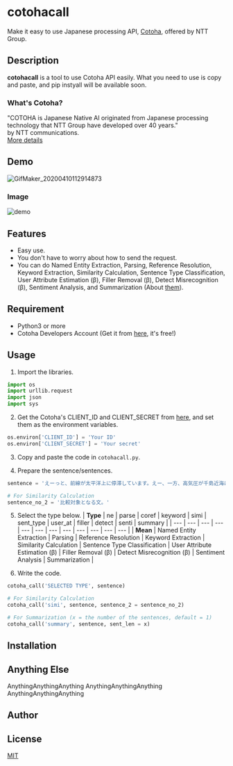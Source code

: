 # cotohacall
Make it easy to use Japanese processing API, [Cotoha](https://www.ntt.com/business/services/application/ai/cotoha-nlp.html),  offered by NTT Group.

## Description
**cotohacall** is a tool to use Cotoha API easily. What you need to use is copy and paste, and pip instyall will be available soon.

### What's Cotoha?
"COTOHA is Japanese Native AI originated from Japanese processing technology that NTT Group have developed over 40 years."  
by NTT communications.  
[More details](https://api.ce-cotoha.com/contents/about-cotoha.html)

## Demo
![GifMaker_20200410112914873](https://user-images.githubusercontent.com/45617592/78956943-e043da80-7b1e-11ea-9672-ab4936f189f8.gif)
  
### Image
![demo](https://user-images.githubusercontent.com/45617592/78956257-a83b9800-7b1c-11ea-8155-8e3a9c46a96a.jpg)

## Features
- Easy use.
- You don't have to worry about how to send the request.
- You can do Named Entity Extraction, Parsing, Reference Resolution, Keyword Extraction, Similarity Calculation, Sentence Type Classification, User Attribute Estimation (β), Filler Removal (β), Detect Misrecognition (β), Sentiment Analysis, and Summarization (About [them](https://api.ce-cotoha.com/contents/api-all.html)).

## Requirement

- Python3 or more
- Cotoha Developers Account (Get it from [here](https://api.ce-cotoha.com/contents/developers/index.html), it's free!)

## Usage
1. Import the libraries.
```py
import os
import urllib.request
import json
import sys
```
  
2. Get the Cotoha's CLIENT_ID and CLIENT_SECRET from [here](https://api.ce-cotoha.com/contents/developers/index.html), and set them as the environment variables.
```py
os.environ['CLIENT_ID'] = 'Your ID'
os.environ['CLIENT_SECRET'] = 'Your secret'
```
  
3. Copy and paste the code in `cotohacall.py`.
  
4. Prepare the sentence/sentences.
```py
sentence = 'えーっと、前線が太平洋上に停滞しています。えー、一方、高気圧が千島近海にあって、あーっと北日本から東日本をゆるやかに覆っています。'

# For Similarity Calculation
sentence_no_2 = '比較対象となる文。'
```
  
5. Select the type below.
| **Type** | ne | parse | coref | keyword | simi | sent_type | user_at | filler | detect | senti | summary |
| --- | --- | --- | --- | --- | --- | --- | --- | --- | --- | --- | --- |
| **Mean** | Named Entity Extraction | Parsing | Reference Resolution | Keyword Extraction | Similarity Calculation | Sentence Type Classification | User Attribute Estimation (β) | Filler Removal (β) | Detect Misrecognition (β) | Sentiment Analysis | Summarization |
  
6. Write the code.
```py
cotoha_call('SELECTED TYPE', sentence)

# For Similarity Calculation
cotoha_call('simi', sentence, sentence_2 = sentence_no_2)

# For Summarization (x = the number of the sentences, default = 1)
cotoha_call('summary', sentence, sent_len = x)
```

## Installation



## Anything Else

AnythingAnythingAnything
AnythingAnythingAnything
AnythingAnythingAnything

## Author


## License

[MIT](http://b4b4r07.mit-license.org)
